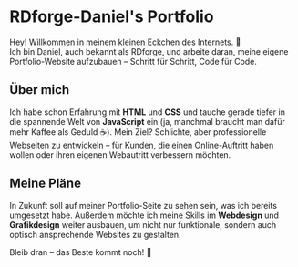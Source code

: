 # RDforge-Daniel's Portfolio

Hey! Willkommen in meinem kleinen Eckchen des Internets. 🙌  
Ich bin Daniel, auch bekannt als RDforge, und arbeite daran, meine eigene Portfolio-Website aufzubauen – Schritt für Schritt, Code für Code.  

## Über mich

Ich habe schon Erfahrung mit **HTML** und **CSS** und tauche gerade tiefer in die spannende Welt von **JavaScript** ein (ja, manchmal braucht man dafür mehr Kaffee als Geduld ☕). Mein Ziel? Schlichte, aber professionelle Webseiten zu entwickeln – für Kunden, die einen Online-Auftritt haben wollen oder ihren eigenen Webautritt verbessern möchten.  

## Meine Pläne

In Zukunft soll auf meiner Portfolio-Seite zu sehen sein, was ich bereits umgesetzt habe. Außerdem möchte ich meine Skills im **Webdesign** und **Grafikdesign** weiter ausbauen, um nicht nur funktionale, sondern auch optisch ansprechende Websites zu gestalten.

Bleib dran – das Beste kommt noch! 🚀


